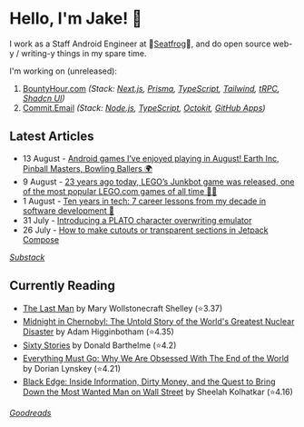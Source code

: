   # Hello, I'm Jake! 👋

I work as a Staff Android Engineer at 🐸[Seatfrog](https://seatfrog.com/)🐸, and do open source web-y / writing-y things in my spare time. 

I'm working on (unreleased):
1. [BountyHour.com](https://bountyhour.com) *(Stack: [Next.js](https://nextjs.org/), [Prisma](https://www.prisma.io/), [TypeScript](https://www.typescriptlang.org/), [Tailwind](https://tailwindcss.com/), [tRPC](https://trpc.io/), [Shadcn UI](https://ui.shadcn.com/))*
2. [Commit.Email](https://commit.email) *(Stack: [Node.js](https://nodejs.org/en), [TypeScript](https://www.typescriptlang.org/), [Octokit](https://github.com/octokit/octokit.js), [GitHub Apps](https://github.com/marketplace?type=apps))*

## Latest Articles
<!-- feed start -->
- 13 August - [Android games I’ve enjoyed playing in August! Earth Inc, Pinball Masters, Bowling Ballers 🌍](https://jakelee.co.uk/android-games-august-2024/)
- 9 August - [23 years ago today, LEGO’s Junkbot game was released, one of the most popular LEGO.com games of all time 🤖🧱](https://history.jakelee.co.uk/lego-junkbot-technical-and-historical-decompiling/)
- 1 August - [Ten years in tech: 7 career lessons from my decade in software development 🐸](https://blog.jakelee.co.uk/7-lessons-from-a-decade-in-tech/)
- 31 July - [Introducing a PLATO character overwriting emulator](https://blog.jakelee.co.uk/plato-character-overwrite-emulator/)
- 26 July - [How to make cutouts or transparent sections in Jetpack Compose](https://blog.jakelee.co.uk/how-to-make-cutouts-in-jetpack-compose-boxes/)
<!-- feed end -->
*[Substack](https://jakeweeklee.substack.com)*

## Currently Reading
<!-- GOODREADS-LIST:START -->
- [The Last Man](https://www.goodreads.com/review/show/5625209475?utm_medium=api&utm_source=rss) by Mary Wollstonecraft Shelley (⭐️3.37)
- [Midnight in Chernobyl: The Untold Story of the World's Greatest Nuclear Disaster](https://www.goodreads.com/review/show/6420262350?utm_medium=api&utm_source=rss) by Adam Higginbotham (⭐️4.35)
- [Sixty Stories](https://www.goodreads.com/review/show/6494909084?utm_medium=api&utm_source=rss) by Donald Barthelme (⭐️4.2)
- [Everything Must Go: Why We Are Obsessed With The End of the World](https://www.goodreads.com/review/show/6736777927?utm_medium=api&utm_source=rss) by Dorian Lynskey (⭐️4.21)
- [Black Edge: Inside Information, Dirty Money, and the Quest to Bring Down the Most Wanted Man on Wall Street](https://www.goodreads.com/review/show/4042218337?utm_medium=api&utm_source=rss) by Sheelah Kolhatkar (⭐️4.16)
<!-- GOODREADS-LIST:END -->
*[Goodreads](https://goodreads.com/jakesteam)*
